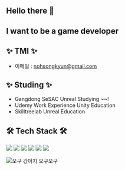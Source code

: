 ## Hello there 👋
## I want to be a game developer

## ✨ TMI ✨

- 이메일 : <nohsongkyun@gmail.com>

## ✨ Studing ✨
- Gangdong SeSAC Unreal Studying ~~!
- Udemy Work Experience Unity Education
- Skilltreelab Unreal Education
  
## 🛠 Tech Stack 🛠
  <img src="https://img.shields.io/badge/C-4E3188?style=for-the-badge&logo=C&logoColor=white"/></a>
  <img src="https://img.shields.io/badge/C++-00599C?style=for-the-badge&logo=C%2B%2B&logoColor=white"/></a>
  <img src="https://img.shields.io/badge/C%23%20-F03E2F?style=for-the-badge&logo=C%20Sharp&logoColor=white"/></a>
  <img src="https://img.shields.io/badge/Unreal Engine-7935D2?style=for-the-badge&logo=UnrealEngine&logoColor=white"/></a>
  <img src="https://img.shields.io/badge/Unity Engine-FF6D70?style=for-the-badge&logo=unity&logoColor=white"/></a>
  <img src="https://img.shields.io/badge/github-008ECF?style=for-the-badge&logo=github&logoColor=white">

![오구 강아지 오구오구](https://github.com/user-attachments/assets/0a645c88-9fb0-428e-afd2-b265e6bf5b7f)
